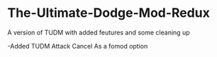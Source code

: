 # The-Ultimate-Dodge-Mod-Redux

A version of  TUDM with added feutures and some cleaning up

-Added TUDM Attack Cancel As a fomod option
